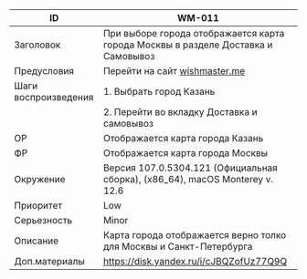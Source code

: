 |ID|WM-011|
|---|---|
|Заголовок|При выборе города отображается карта города Москвы в разделе Доставка и Самовывоз|
|Предусловия|Перейти на сайт [wishmaster.me](https://wishmaster.me/)|
|Шаги воспроизведения| 1. Выбрать город Казань| 
||2. Перейти во вкладку Доставка и самовывоз|
|ОР|Отображается карта города Казань|
|ФР|Отображается карта города Москвы|
|Окружение|Версия 107.0.5304.121 (Официальная сборка), (x86_64), macOS Monterey v. 12.6|
|Приоритет|Low|
|Серьезность|Minor|
|Описание|Карта города отображается верно толко для Москвы и Санкт-Петербурга|
|Доп.материалы|https://disk.yandex.ru/i/cJBQZofUz77Q9Q|
